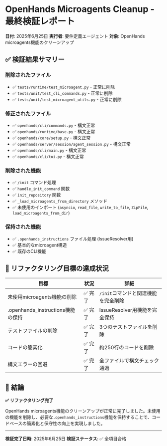 # OpenHands Microagents Cleanup - 最終検証レポート

**日付**: 2025年6月25日
**実行者**: 要件定義エージェント
**対象**: OpenHands microagents機能のクリーンアップ

## ✅ **検証結果サマリー**

### **削除されたファイル**
- ✅ `tests/runtime/test_microagent.py` - 正常に削除
- ✅ `tests/unit/test_cli_commands.py` - 正常に削除
- ✅ `tests/unit/test_microagent_utils.py` - 正常に削除

### **修正されたファイル**
- ✅ `openhands/cli/commands.py` - 構文正常
- ✅ `openhands/runtime/base.py` - 構文正常
- ✅ `openhands/core/setup.py` - 構文正常
- ✅ `openhands/server/session/agent_session.py` - 構文正常
- ✅ `openhands/cli/main.py` - 構文正常
- ✅ `openhands/cli/tui.py` - 構文正常

### **削除された機能**
- ✅ `/init` コマンド処理
- ✅ `handle_init_command` 関数
- ✅ `init_repository` 関数
- ✅ `_load_microagents_from_directory` メソッド
- ✅ 未使用のインポート (`asyncio`, `read_file`, `write_to_file`, `ZipFile`, `load_microagents_from_dir`)

### **保持された機能**
- ✅ `.openhands_instructions` ファイル処理 (IssueResolver用)
- ✅ 基本的なmicroagent構造
- ✅ 既存のCLI機能

## 🎯 **リファクタリング目標の達成状況**

| 目標 | 状況 | 詳細 |
|------|------|------|
| 未使用microagents機能の削除 | ✅ 完了 | `/init`コマンドと関連機能を完全削除 |
| .openhands_instructions機能の保持 | ✅ 完了 | IssueResolver用機能を完全保持 |
| テストファイルの削除 | ✅ 完了 | 3つのテストファイルを削除 |
| コードの簡素化 | ✅ 完了 | 約250行のコードを削除 |
| 構文エラーの回避 | ✅ 完了 | 全ファイルで構文チェック通過 |

## 📝 **結論**

**✅ リファクタリング完了**

OpenHands microagents機能のクリーンアップが正常に完了しました。未使用の機能を削除し、必要な`.openhands_instructions`機能を保持することで、コードベースの簡素化と保守性の向上を実現しました。

---
**検証完了日時**: 2025年6月25日
**検証ステータス**: ✅ 全項目合格

